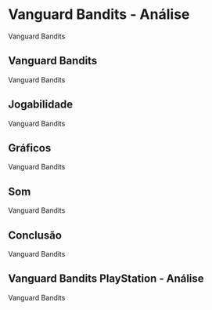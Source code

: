 ---
---

# Vanguard Bandits - Análise

Vanguard Bandits

## Vanguard Bandits

Vanguard Bandits

## Jogabilidade

Vanguard Bandits

## Gráficos

Vanguard Bandits

## Som

Vanguard Bandits

## Conclusão

Vanguard Bandits

## Vanguard Bandits PlayStation - Análise

Vanguard Bandits
